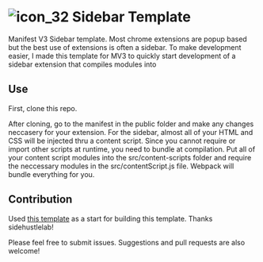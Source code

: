 
# ![icon_32](https://user-images.githubusercontent.com/57516026/186784204-13ae3b03-bde1-4fe1-b08c-87b0ce3034e8.png) Sidebar Template
Manifest V3 Sidebar template. Most chrome extensions are popup based but the best use of extensions is often a sidebar. To make development easier, I made this template for MV3 to quickly start development of a sidebar extension that compiles modules into 

## Use 
First, clone this repo. 

After cloning, go to the manifest in the public folder and make any changes neccasery for your extension. For the sidebar, almost all of your HTML and CSS will be injected thru a content script. Since you cannot require or import other scripts at runtime, you need to bundle at compilation. Put all of your content script modules into the src/content-scripts folder and require the neccessary modules in the src/contentScript.js file. Webpack will bundle everything for you. 

## Contribution
Used [this template](https://github.com/sidehustlelab/chrome-manifest-v3-webpack-hotreload-template) as a start for building this template. Thanks sidehustlelab!

Please feel free to submit issues. Suggestions and pull requests are also welcome!
